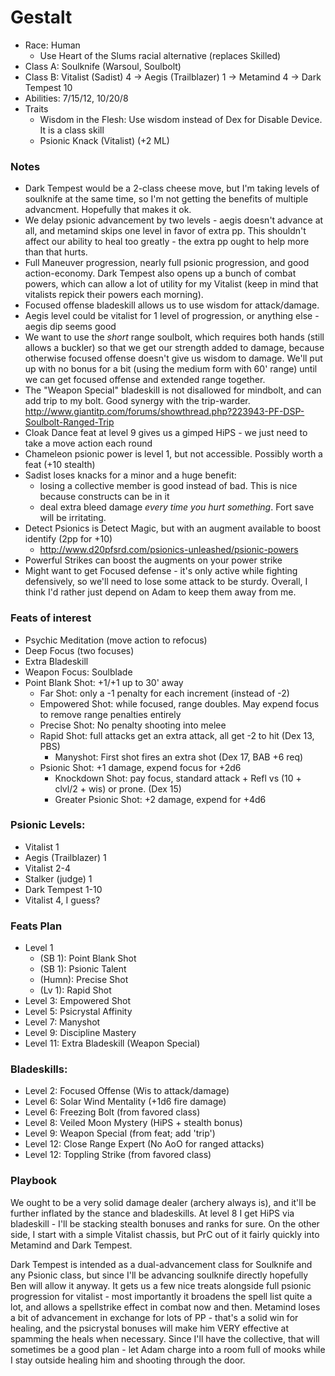 # Gestalt

* Race: Human
  - Use Heart of the Slums racial alternative (replaces Skilled)
* Class A: Soulknife (Warsoul, Soulbolt)
* Class B: Vitalist (Sadist) 4 -> Aegis (Trailblazer) 1 -> Metamind 4 -> Dark Tempest 10
* Abilities: 7/15/12, 10/20/8
* Traits
  - Wisdom in the Flesh: Use wisdom instead of Dex for Disable Device. It is a class skill
  - Psionic Knack (Vitalist) (+2 ML)

### Notes
* Dark Tempest would be a 2-class cheese move, but I'm taking levels of soulknife at the same time,
  so I'm not getting the benefits of multiple advancment. Hopefully that makes it ok.
* We delay psionic advancement by two levels - aegis doesn't advance at all, and metamind skips
  one level in favor of extra pp. This shouldn't affect our ability to heal too greatly - the extra
  pp ought to help more than that hurts.
* Full Maneuver progression, nearly full psionic progression, and good action-economy. Dark Tempest
  also opens up a bunch of combat powers, which can allow a lot of utility for my Vitalist (keep in
  mind that vitalists repick their powers each morning).
* Focused offense bladeskill allows us to use wisdom for attack/damage.
* Aegis level could be vitalist for 1 level of progression, or anything else - aegis dip seems good
* We want to use the *short* range soulbolt, which requires both hands (still allows a buckler)
  so that we get our strength added to damage, because otherwise focused offense doesn't give us
  wisdom to damage. We'll put up with no bonus for a bit (using the medium form with 60' range)
  until we can get focused offense and extended range together.
* The "Weapon Special" bladeskill is not disallowed for mindbolt, and can add trip to my bolt. Good
  synergy with the trip-warder. http://www.giantitp.com/forums/showthread.php?223943-PF-DSP-Soulbolt-Ranged-Trip
* Cloak Dance feat at level 9 gives us a gimped HiPS - we just need to take a move action each round
* Chameleon psionic power is level 1, but not accessible. Possibly worth a feat (+10 stealth)
* Sadist loses knacks for a minor and a huge benefit:
  - losing a collective member is good instead of bad. This is nice because constructs can be in it
  - deal extra bleed damage *every time you hurt something*. Fort save will be irritating.
* Detect Psionics is Detect Magic, but with an augment available to boost identify (2pp for +10)
  - http://www.d20pfsrd.com/psionics-unleashed/psionic-powers
* Powerful Strikes can boost the augments on your power strike
* Might want to get Focused defense - it's only active while fighting defensively, so we'll need
  to lose some attack to be sturdy. Overall, I think I'd rather just depend on Adam to keep them
  away from me.

### Feats of interest
* Psychic Meditation (move action to refocus)
* Deep Focus (two focuses)
* Extra Bladeskill
* Weapon Focus: Soulblade
* Point Blank Shot: +1/+1 up to 30' away
  * Far Shot: only a -1 penalty for each increment (instead of -2)
  * Empowered Shot: while focused, range doubles. May expend focus to remove range penalties entirely
  * Precise Shot: No penalty shooting into melee
  * Rapid Shot: full attacks get an extra attack, all get -2 to hit (Dex 13, PBS)
    * Manyshot: First shot fires an extra shot (Dex 17, BAB +6 req)
  * Psionic Shot: +1 damage, expend focus for +2d6
    * Knockdown Shot: pay focus, standard attack + Refl vs (10 + clvl/2 + wis) or prone. (Dex 15)
    * Greater Psionic Shot: +2 damage, expend for +4d6

### Psionic Levels:
* Vitalist 1
* Aegis (Trailblazer) 1
* Vitalist 2-4
* Stalker (judge) 1
* Dark Tempest 1-10
* Vitalist 4, I guess?

### Feats Plan
* Level 1
  - (SB 1): Point Blank Shot
  - (SB 1): Psionic Talent
  - (Humn): Precise Shot
  - (Lv 1): Rapid Shot
* Level 3: Empowered Shot
* Level 5: Psicrystal Affinity
* Level 7: Manyshot
* Level 9: Discipline Mastery
* Level 11: Extra Bladeskill (Weapon Special)

### Bladeskills:
* Level 2: Focused Offense (Wis to attack/damage)
* Level 6: Solar Wind Mentality (+1d6 fire damage)
* Level 6: Freezing Bolt (from favored class)
* Level 8: Veiled Moon Mystery (HiPS + stealth bonus)
* Level 9: Weapon Special (from feat; add 'trip')
* Level 12: Close Range Expert (No AoO for ranged attacks)
* Level 12: Toppling Strike (from favored class)

### Playbook

We ought to be a very solid damage dealer (archery always is), and it'll be further
inflated by the stance and bladeskills. At level 8 I get HiPS via bladeskill - I'll
be stacking stealth bonuses and ranks for sure. On the other side, I start with a
simple Vitalist chassis, but PrC out of it fairly quickly into Metamind and Dark Tempest.

Dark Tempest is intended as a dual-advancement class for Soulknife and any Psionic class,
but since I'll be advancing soulknife directly hopefully Ben will allow it anyway. It gets
us a few nice treats alongside full psionic progression for vitalist - most importantly
it broadens the spell list quite a lot, and allows a spellstrike effect in combat now and
then. Metamind loses a bit of advancement in exchange for lots of PP - that's a solid win
for healing, and the psicrystal bonuses will make him VERY effective at spamming the heals
when necessary. Since I'll have the collective, that will sometimes be a good plan - let
Adam charge into a room full of mooks while I stay outside healing him and shooting
through the door.


